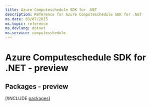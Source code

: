 ```yaml
---
title: Azure Computeschedule SDK for .NET
description: Reference for Azure Computeschedule SDK for .NET
ms.date: 03/07/2025
ms.topic: reference
ms.devlang: dotnet
ms.service: computeschedule
---
```

# Azure Computeschedule SDK for .NET - preview
## Packages - preview
[!INCLUDE [packages](computeschedule-index.md)]